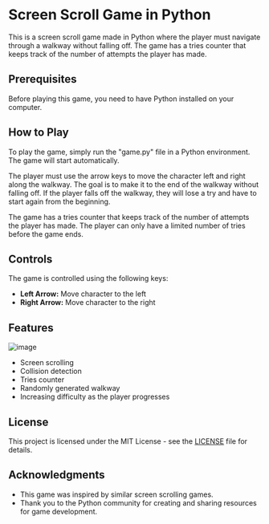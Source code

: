 # Screen Scroll Game in Python

This is a screen scroll game made in Python where the player must navigate through a walkway without falling off. The game has a tries counter that keeps track of the number of attempts the player has made. 

## Prerequisites

Before playing this game, you need to have Python installed on your computer.

## How to Play

To play the game, simply run the "game.py" file in a Python environment. The game will start automatically.

The player must use the arrow keys to move the character left and right along the walkway. The goal is to make it to the end of the walkway without falling off. If the player falls off the walkway, they will lose a try and have to start again from the beginning. 

The game has a tries counter that keeps track of the number of attempts the player has made. The player can only have a limited number of tries before the game ends. 

## Controls

The game is controlled using the following keys:

- **Left Arrow:** Move character to the left
- **Right Arrow:** Move character to the right

## Features
![image](https://user-images.githubusercontent.com/22949648/229007349-2ad67665-8789-46cc-8e91-831dc74bf3d1.png)

- Screen scrolling
- Collision detection
- Tries counter
- Randomly generated walkway
- Increasing difficulty as the player progresses

## License

This project is licensed under the MIT License - see the [LICENSE](LICENSE) file for details.

## Acknowledgments

- This game was inspired by similar screen scrolling games.
- Thank you to the Python community for creating and sharing resources for game development.



